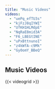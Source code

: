```yaml
---
title: "Music Videos"
videos:
  - "uePq_efTU3s"
  - "kjFzJ8qIYWI"
  - "UfKH1HLMdpE"
  - "NqRaE8mid3A"
  - "F6_LBEGtINE"
  - "uPxBttnunoI"
  - "z4kWfA-c9Mk"
  - "Gy0omY_BBeQ"
---
```


## Music Videos

{{< videogrid >}}
